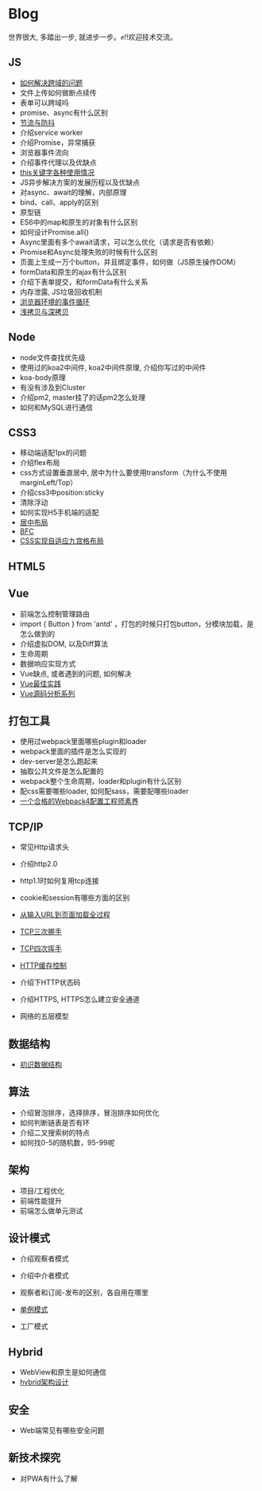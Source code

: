 # Blog

世界很大, 多踏出一步, 就进步一步。✊!!欢迎技术交流。


## JS

- [如何解决跨域的问题](https://github.com/NuoHui/fe-note/blob/master/docs/javascript/%E5%89%8D%E7%AB%AF%E8%B7%A8%E5%9F%9F.md)
- 文件上传如何做断点续传
- 表单可以跨域吗
- promise、async有什么区别
- [节流与防抖](https://github.com/NuoHui/fe-note/blob/master/docs/javascript/%E9%98%B2%E6%8A%96%E4%B8%8E%E8%8A%82%E6%B5%81.md)
- 介绍service worker
- 介绍Promise，异常捕获
- 浏览器事件流向
- 介绍事件代理以及优缺点
- [this关键字各种使用情况](https://github.com/NuoHui/fe-note/blob/master/docs/javascript/this%E5%85%B3%E9%94%AE%E5%AD%97%E5%90%84%E7%A7%8D%E4%BD%BF%E7%94%A8%E6%83%85%E5%86%B5.md)
- JS异步解决方案的发展历程以及优缺点
- 对async、await的理解，内部原理
- bind、call、apply的区别
- 原型链
- ES6中的map和原生的对象有什么区别
- 如何设计Promise.all()
- Async里面有多个await请求，可以怎么优化（请求是否有依赖）
- Promise和Async处理失败的时候有什么区别
- 页面上生成一万个button，并且绑定事件，如何做（JS原生操作DOM）
- formData和原生的ajax有什么区别
- 介绍下表单提交，和formData有什么关系
- 内存泄露, JS垃圾回收机制
- [浏览器环境的事件循环](https://github.com/NuoHui/fe-note/blob/master/docs/javascript/%E6%B5%8F%E8%A7%88%E5%99%A8%E7%8E%AF%E5%A2%83%E7%9A%84%E4%BA%8B%E4%BB%B6%E5%BE%AA%E7%8E%AF.md)
- [浅拷贝与深拷贝](https://github.com/NuoHui/fe-note/blob/master/docs/javascript/%E6%B7%B1%E6%8B%B7%E8%B4%9D%E4%B8%8E%E6%B5%85%E6%8B%B7%E8%B4%9D.md)


## Node

- node文件查找优先级
- 使用过的koa2中间件, koa2中间件原理, 介绍你写过的中间件
- koa-body原理
- 有没有涉及到Cluster
- 介绍pm2, master挂了的话pm2怎么处理
- 如何和MySQL进行通信

## CSS3

- 移动端适配1px的问题
- 介绍flex布局
- css方式设置垂直居中, 居中为什么要使用transform（为什么不使用marginLeft/Top）
- 介绍css3中position:sticky
- 清除浮动
- 如何实现H5手机端的适配
- [居中布局](https://github.com/NuoHui/fe-note/blob/master/docs/css3/%E5%B1%85%E4%B8%AD%E5%B8%83%E5%B1%80.md)
- [BFC](https://github.com/NuoHui/fe-note/blob/master/docs/css3/BFC.md)
- [CSS实现自适应九宫格布局](https://github.com/NuoHui/fe-note/blob/master/docs/css3/CSS%E5%AE%9E%E7%8E%B0%E8%87%AA%E9%80%82%E5%BA%94%E4%B9%9D%E5%AE%AB%E6%A0%BC%E5%B8%83%E5%B1%80.md)



## HTML5



## Vue

- 前端怎么控制管理路由
- import { Button } from 'antd' ，打包的时候只打包button，分模块加载，是怎么做到的
- 介绍虚拟DOM, 以及Diff算法
- 生命周期
- 数据响应实现方式
- Vue缺点, 或者遇到的问题, 如何解决
- [Vue最佳实践](https://github.com/NuoHui/fe-note/blob/master/docs/vue/Vue%E6%9C%80%E4%BD%B3%E5%AE%9E%E8%B7%B5.md)
- [Vue源码分析系列](https://github.com/NuoHui/fe-note/tree/master/docs/vue)


## 打包工具

- 使用过webpack里面哪些plugin和loader
- webpack里面的插件是怎么实现的
- dev-server是怎么跑起来
- 抽取公共文件是怎么配置的
- webpack整个生命周期，loader和plugin有什么区别
- 配css需要哪些loader, 如何配sass，需要配哪些loader
- [一个合格的Webpack4配置工程师素养](https://github.com/NuoHui/fe-note/blob/master/docs/webpack/%E4%B8%80%E4%B8%AA%E5%90%88%E6%A0%BC%E7%9A%84Webpack4%E9%85%8D%E7%BD%AE%E5%B7%A5%E7%A8%8B%E5%B8%88%E7%B4%A0%E5%85%BB.md)


## TCP/IP

- 常见Http请求头
- 介绍http2.0
- http1.1时如何复用tcp连接
- cookie和session有哪些方面的区别
- [从输入URL到页面加载全过程](https://github.com/NuoHui/fe-note/blob/master/docs/tcpIp/network/%E7%BD%91%E7%BB%9C%E6%98%AF%E5%A6%82%E4%BD%95%E9%93%BE%E6%8E%A5%E7%9A%84.md)

- [TCP三次握手](https://github.com/NuoHui/fe-note/blob/master/docs/tcpIp/TCP%E4%B8%89%E6%AC%A1%E6%8F%A1%E6%89%8B.md)
- [TCP四次挥手](https://github.com/NuoHui/fe-note/blob/master/docs/tcpIp/TCP%E5%9B%9B%E6%AC%A1%E6%8C%A5%E6%89%8B.md)
- [HTTP缓存控制](https://github.com/NuoHui/fe-note/blob/master/docs/tcpIp/HTTP%E7%BC%93%E5%AD%98.md)
- 介绍下HTTP状态码
- 介绍HTTPS, HTTPS怎么建立安全通道
- 网络的五层模型

## 数据结构

- [初识数据结构](https://github.com/NuoHui/fe-note/blob/master/docs/data-structure/%E5%88%9D%E8%AF%86%E6%95%B0%E6%8D%AE%E7%BB%93%E6%9E%84.md)


## 算法
- 介绍冒泡排序，选择排序，冒泡排序如何优化
- 如何判断链表是否有环
- 介绍二叉搜索树的特点
- 如何找0-5的随机数，95-99呢

## 架构

- 项目/工程优化
- 前端性能提升
- 前端怎么做单元测试


## 设计模式

- 介绍观察者模式
- 介绍中介者模式
- 观察者和订阅-发布的区别，各自用在哪里
- [单例模式](https://github.com/NuoHui/fe-note/blob/master/docs/design-patterns/%E5%8D%95%E4%BE%8B%E6%A8%A1%E5%BC%8F.md)

- 工厂模式

## Hybrid
- WebView和原生是如何通信
- [hybrid架构设计](https://github.com/NuoHui/fe-note/blob/master/docs/hybrid/hybrid%E6%9E%B6%E6%9E%84%E8%AE%BE%E8%AE%A1.md)


## 安全
- Web端常见有哪些安全问题

## 新技术探究
- 对PWA有什么了解





